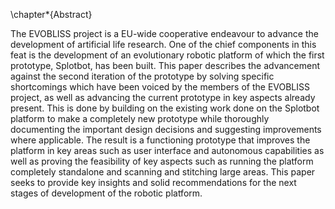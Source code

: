 \chapter*{Abstract}

The EVOBLISS project is a EU-wide cooperative endeavour to advance the
development of artificial life research. One of the chief components in this
feat is the development of an evolutionary robotic platform of which the first
prototype, Splotbot, has been built. This paper describes the advancement
against the second iteration of the prototype by solving specific shortcomings
which have been voiced by the members of the EVOBLISS project, as well as
advancing the current prototype in key aspects already present. This is done by
building on the existing work done on the Splotbot platform to make a
completely new prototype while thoroughly documenting the important design
decisions and suggesting improvements where applicable. The result is a
functioning prototype that improves the platform in key areas such as user
interface and autonomous capabilities as well as proving the feasibility of key
aspects such as running the platform completely standalone and scanning and
stitching large areas. This paper seeks to provide key insights and solid
recommendations for the next stages of development of the robotic platform.
